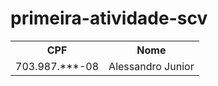 # primeira-atividade-scv

<table>
  <tr>
    <th>CPF</th>
    <th>Nome</th>
  </tr>
  <tr>
    <td>703.987.***-08</td>
    <td>Alessandro Junior</td>
  </tr>	
</table>
